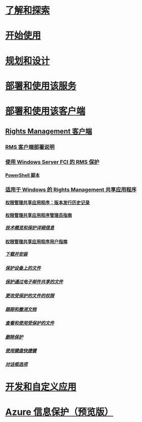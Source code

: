 # [了解和探索](/rights-management/understand-explore/azure-rights-management)
# [开始使用](/rights-management/get-started/requirements-azure-rms)
# [规划和设计](/rights-management/plan-design/deployment-roadmap)
# [部署和使用该服务](/rights-management/deploy-use/activate-service)
# [部署和使用该客户端](use-client.md)
## [Rights Management 客户端](use-client.md)
### [RMS 客户端部署说明](client-deployment-notes.md)
### [使用 Windows Server FCI 的 RMS 保护](configure-fci.md)
#### [PowerShell 脚本](fci-script.md)
### [适用于 Windows 的 Rights Management 共享应用程序](sharing-app-windows.md)
#### [权限管理共享应用程序：版本发行历史记录](sharing-app-version-release-history.md)
#### [权限管理共享应用程序管理员指南](sharing-app-admin-guide.md)
##### [技术概览和保护详细信息](sharing-app-admin-guide-technical.md)
#### [权限管理共享应用程序用户指南](sharing-app-user-guide.md)
##### [下载并安装](install-sharing-app.md)
##### [保护设备上的文件](sharing-app-protect-in-place.md)
##### [保护通过电子邮件共享的文件](sharing-app-protect-by-email.md)
##### [更改受保护的文件的权限](sharing-app-reprotect-files.md)
##### [跟踪和撤消文档](sharing-app-track-revoke.md)
##### [查看和使用受保护的文件](sharing-app-view-use-files.md)
##### [删除保护](sharing-app-remove-protection.md)
##### [使用键盘快捷键](sharing-app-keyboard-shortcuts.md)
##### [对话框选项](sharing-app-dialog-box.md)
# [开发和自定义应用](/rights-management/develop/developers-guide)
# [Azure 信息保护（预览版）](/rights-management/information-protection/what-is-information-protection)


<!--HONumber=Jul16_HO4-->


